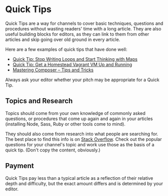 # Quick Tips

Quick Tips are a way for channels to cover basic techniques, questions and procedures without wasting readers' time with a long article. They are also useful building blocks for editors, as they can link to them from other articles and skip going over old ground in every article. 

Here are a few examples of quick tips that have done well:

 - [Quick Tip: Stop Writing Loops and Start Thinking with Maps](http://www.sitepoint.com/quick-tip-stop-writing-loops-start-thinking-with-maps/)
 - [Quick Tip: Get a Homestead Vagrant VM Up and Running](http://www.sitepoint.com/quick-tip-get-homestead-vagrant-vm-running/)
 - [Mastering Composer – Tips and Tricks](http://www.sitepoint.com/mastering-composer-tips-tricks/)

Always ask your editor whether your pitch may be appropriate for a Quick Tip.

## Topics and Research

Topics should come from your own knowledge of commonly asked questions, or procedures that come up again and again in your articles (installing Node, Sass, Ruby or other tools come to mind). 

They should also come from research into what people are searching for. The best place to find this info is on [Stack Overflow](http://stackoverflow.com). Check out the popular questions for your channel's topic and work use those as the basis of a quick tip. (Don't copy the content, obviously.)

## Payment

Quick Tips pay less than a typical article as a reflection of their relative depth and difficulty, but the exact amount differs and is determined by your editor.
